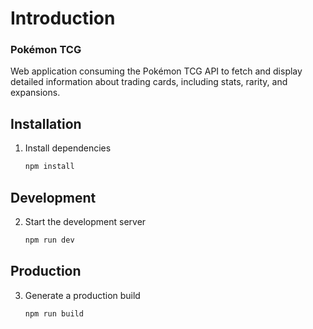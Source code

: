 # Introduction

<div>
   <h3>Pokémon TCG</h3>

   <p>Web application consuming the Pokémon TCG API to fetch and display detailed information about trading cards, including stats, rarity, and expansions.</p>
</div>

## Installation

1. Install dependencies

   ```sh
   npm install
   ```

## Development

2. Start the development server

   ```sh
   npm run dev
   ```

## Production

3. Generate a production build

   ```sh
   npm run build
   ```
